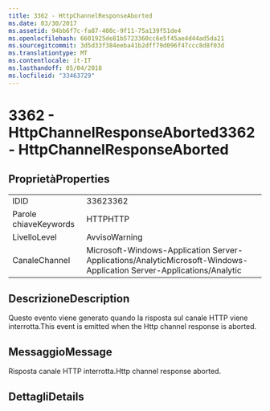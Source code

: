 ```yaml
---
title: 3362 - HttpChannelResponseAborted
ms.date: 03/30/2017
ms.assetid: 94bb6f7c-fa87-400c-9f11-75a139f51de4
ms.openlocfilehash: 6601925de81b5723360cc6e5f45ae4d44ad5da21
ms.sourcegitcommit: 3d5d33f384eeba41b2dff79d096f47ccc8d8f03d
ms.translationtype: MT
ms.contentlocale: it-IT
ms.lasthandoff: 05/04/2018
ms.locfileid: "33463729"
---
```

# <a name="3362---httpchannelresponseaborted"></a><span data-ttu-id="94929-102">3362 - HttpChannelResponseAborted</span><span class="sxs-lookup"><span data-stu-id="94929-102">3362 - HttpChannelResponseAborted</span></span>
## <a name="properties"></a><span data-ttu-id="94929-103">Proprietà</span><span class="sxs-lookup"><span data-stu-id="94929-103">Properties</span></span>  
  
|||  
|-|-|  
|<span data-ttu-id="94929-104">ID</span><span class="sxs-lookup"><span data-stu-id="94929-104">ID</span></span>|<span data-ttu-id="94929-105">3362</span><span class="sxs-lookup"><span data-stu-id="94929-105">3362</span></span>|  
|<span data-ttu-id="94929-106">Parole chiave</span><span class="sxs-lookup"><span data-stu-id="94929-106">Keywords</span></span>|<span data-ttu-id="94929-107">HTTP</span><span class="sxs-lookup"><span data-stu-id="94929-107">HTTP</span></span>|  
|<span data-ttu-id="94929-108">Livello</span><span class="sxs-lookup"><span data-stu-id="94929-108">Level</span></span>|<span data-ttu-id="94929-109">Avviso</span><span class="sxs-lookup"><span data-stu-id="94929-109">Warning</span></span>|  
|<span data-ttu-id="94929-110">Canale</span><span class="sxs-lookup"><span data-stu-id="94929-110">Channel</span></span>|<span data-ttu-id="94929-111">Microsoft-Windows-Application Server-Applications/Analytic</span><span class="sxs-lookup"><span data-stu-id="94929-111">Microsoft-Windows-Application Server-Applications/Analytic</span></span>|  
  
## <a name="description"></a><span data-ttu-id="94929-112">Descrizione</span><span class="sxs-lookup"><span data-stu-id="94929-112">Description</span></span>  
 <span data-ttu-id="94929-113">Questo evento viene generato quando la risposta sul canale HTTP viene interrotta.</span><span class="sxs-lookup"><span data-stu-id="94929-113">This event is emitted when the Http channel response is aborted.</span></span>  
  
## <a name="message"></a><span data-ttu-id="94929-114">Messaggio</span><span class="sxs-lookup"><span data-stu-id="94929-114">Message</span></span>  
 <span data-ttu-id="94929-115">Risposta canale HTTP interrotta.</span><span class="sxs-lookup"><span data-stu-id="94929-115">Http channel response aborted.</span></span>  
  
## <a name="details"></a><span data-ttu-id="94929-116">Dettagli</span><span class="sxs-lookup"><span data-stu-id="94929-116">Details</span></span>
